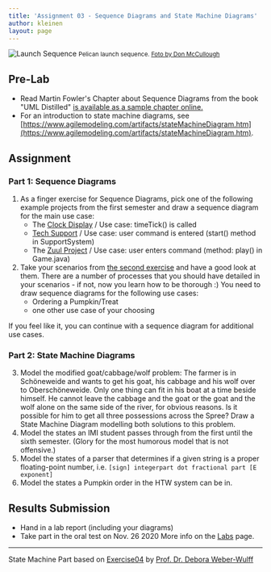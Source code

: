 ```yaml
---
title: 'Assignment 03 - Sequence Diagrams and State Machine Diagrams'
author: kleinen
layout: page
---
```


![Launch Sequence](../images/sequence.jpg)
<small class = "float-right">Pelican launch sequence. [Foto by Don McCullough ](https://www.flickr.com/photos/69214385@N04/9172233502)</small>

## Pre-Lab
* Read Martin Fowler's Chapter about Sequence Diagrams from the book "UML Distilled" [is available as a sample chapter online.](https://www.informit.com/articles/article.aspx?p=169507)
* For an introduction to state machine diagrams, see [https://www.agilemodeling.com/artifacts/stateMachineDiagram.htm](https://www.agilemodeling.com/artifacts/stateMachineDiagram.htm).

## Assignment
### Part 1: Sequence Diagrams
1. As a finger exercise for Sequence Diagrams, pick one of the following example projects from the first semester and draw a sequence diagram for the main use case:
    * The [Clock Display](https://github.com/htw-imi-info1/chapter03/tree/master/clock-display-with-GUI) / Use case: timeTick() is called
    * [Tech Support](https://github.com/htw-imi-info1/exercise07/tree/master/tech-support) / Use case: user command is entered (start() method in SupportSystem)
    * The [Zuul Project](https://github.com/htw-imi-info1/exercise10) /  Use case: user enters command (method: play() in Game.java)
2. Take your scenarios from [the second exercise](../lab-02-usecases-class) and have a good look at them. There are a number of processes that you should have detailed in your scenarios - if not, now you learn how to be thorough :) You need to draw sequence diagrams for the following use cases:
    * Ordering a Pumpkin/Treat
    * one other use case of your choosing

If you feel like it, you can continue with a sequence diagram for additional use cases.

### Part 2: State Machine Diagrams
3. Model the modified goat/cabbage/wolf problem: The farmer is in Schöneweide and wants to get his goat, his cabbage and his wolf over to Oberschöneweide. Only one thing can fit in his boat at a time beside himself. He cannot leave the cabbage and the goat or the goat and the wolf alone on the same side of the river, for obvious reasons. Is it possible for him to get all three possessions across the Spree? Draw a State Machine Diagram modelling both solutions to this problem.
4. Model the states an IMI student passes through from the first until the sixth semester. (Glory for the most humorous model that is not offensive.)
5. Model the states of a parser that determines if a given string is a proper floating-point number, i.e. `[sign] integerpart dot fractional part [E exponent]`
6. Model the states a Pumpkin order in the HTW system can be in.

## Results Submission
* Hand in a lab report (including your diagrams)
* Take part in the oral test on Nov. 26 2020
More info on the [Labs](../index) page.

***

State Machine Part based on [Exercise04][3] by [Prof. Dr. Debora Weber-Wulff][4]

[3]: https://people.f4.htw-berlin.de/~weberwu/se/Labs/Ex4.shtml
[4]: https://www.f4.htw-berlin.de/~weberwu/
